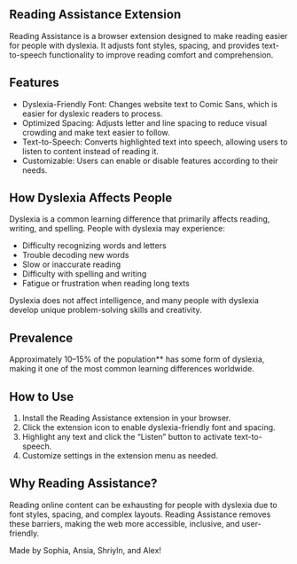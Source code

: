 ## Reading Assistance Extension

Reading Assistance is a browser extension designed to make reading easier for people with dyslexia. It adjusts font styles, spacing, and provides text-to-speech functionality to improve reading comfort and comprehension.

## Features

- Dyslexia-Friendly Font: Changes website text to Comic Sans, which is easier for dyslexic readers to process.  
- Optimized Spacing: Adjusts letter and line spacing to reduce visual crowding and make text easier to follow.  
- Text-to-Speech: Converts highlighted text into speech, allowing users to listen to content instead of reading it.  
- Customizable: Users can enable or disable features according to their needs.  

## How Dyslexia Affects People

Dyslexia is a common learning difference that primarily affects reading, writing, and spelling. People with dyslexia may experience:

- Difficulty recognizing words and letters  
- Trouble decoding new words  
- Slow or inaccurate reading  
- Difficulty with spelling and writing  
- Fatigue or frustration when reading long texts  

Dyslexia does not affect intelligence, and many people with dyslexia develop unique problem-solving skills and creativity.

## Prevalence

Approximately 10–15% of the population** has some form of dyslexia, making it one of the most common learning differences worldwide.

## How to Use

1. Install the Reading Assistance extension in your browser.  
2. Click the extension icon to enable dyslexia-friendly font and spacing.  
3. Highlight any text and click the “Listen” button to activate text-to-speech.  
4. Customize settings in the extension menu as needed.

## Why Reading Assistance?

Reading online content can be exhausting for people with dyslexia due to font styles, spacing, and complex layouts. Reading Assistance removes these barriers, making the web more accessible, inclusive, and user-friendly.

Made by Sophia, Ansia, Shriyln, and Alex!


